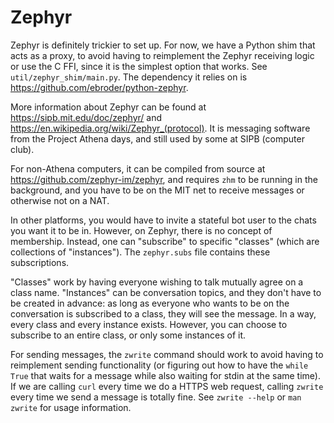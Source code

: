 # Zephyr

Zephyr is definitely trickier to set up. For now, we have a Python shim that acts as a proxy, to avoid having to reimplement the Zephyr receiving logic or use the C FFI, since it is the simplest option that works. See `util/zephyr_shim/main.py`. The dependency it relies on is <https://github.com/ebroder/python-zephyr>.

More information about Zephyr can be found at <https://sipb.mit.edu/doc/zephyr/> and <https://en.wikipedia.org/wiki/Zephyr_(protocol)>. It is messaging software from the Project Athena days, and still used by some at SIPB (computer club).

For non-Athena computers, it can be compiled from source at <https://github.com/zephyr-im/zephyr>, and requires `zhm` to be running in the background, and you have to be on the MIT net to receive messages or otherwise not on a NAT.

In other platforms, you would have to invite a stateful bot user to the chats you want it to be in. However, on Zephyr, there is no concept of membership. Instead, one can "subscribe" to specific "classes" (which are collections of "instances"). The `zephyr.subs` file contains these subscriptions.

"Classes" work by having everyone wishing to talk mutually agree on a class name. "Instances" can be conversation topics, and they don't have to be created in advance: as long as everyone who wants to be on the conversation is subscribed to a class, they will see the message. In a way, every class and every instance exists. However, you can choose to subscribe to an entire class, or only some instances of it.

For sending messages, the `zwrite` command should work to avoid having to reimplement sending functionality (or figuring out how to have the `while True` that waits for a message while also waiting for stdin at the same time). If we are calling `curl` every time we do a HTTPS web request, calling `zwrite` every time we send a message is totally fine. See `zwrite --help` or `man zwrite` for usage information.
